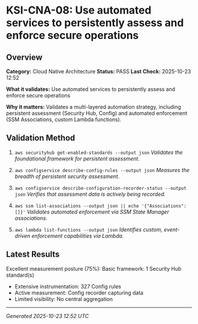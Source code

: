 # KSI-CNA-08: Use automated services to persistently assess and enforce secure operations

## Overview

**Category:** Cloud Native Architecture
**Status:** PASS
**Last Check:** 2025-10-23 12:52

**What it validates:** Use automated services to persistently assess and enforce secure operations

**Why it matters:** Validates a multi-layered automation strategy, including persistent assessment (Security Hub, Config) and automated enforcement (SSM Associations, custom Lambda functions).

## Validation Method

1. `aws securityhub get-enabled-standards --output json`
   *Validates the foundational framework for persistent assessment.*

2. `aws configservice describe-config-rules --output json`
   *Measures the breadth of persistent security assessment.*

3. `aws configservice describe-configuration-recorder-status --output json`
   *Verifies that assessment data is actively being recorded.*

4. `aws ssm list-associations --output json || echo '{"Associations": []}'`
   *Validates automated enforcement via SSM State Manager associations.*

5. `aws lambda list-functions --output json`
   *Identifies custom, event-driven enforcement capabilities via Lambda.*

## Latest Results

Excellent measurement posture (75%): Basic framework: 1 Security Hub standard(s)
- Extensive instrumentation: 327 Config rules
- Active measurement: Config recorder capturing data
- Limited visibility: No central aggregation

---
*Generated 2025-10-23 12:52 UTC*